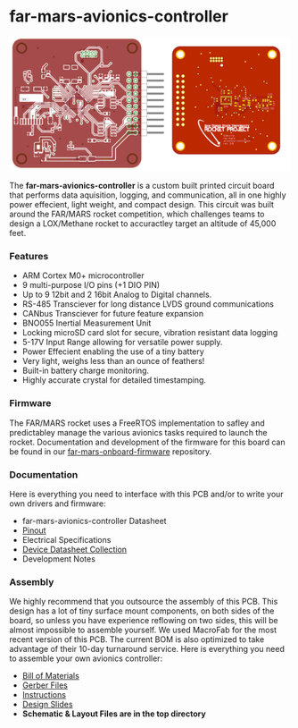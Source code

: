 # far-mars-avionics-controller

![](https://raw.githubusercontent.com/SDSURocketProject/far-mars-avionics-pcb/master/images/header.png)

The **far-mars-avionics-controller** is a custom built printed circuit board that performs data aquisition, logging, and communication, all in one highly power effecient, light weight, and compact design. This circuit was built around the FAR/MARS rocket competition, which challenges teams to design a LOX/Methane rocket to accuractley target an altitude of 45,000 feet.

### Features
* ARM Cortex M0+ microcontroller
* 9 multi-purpose I/O pins (+1 DIO PIN)
* Up to 9 12bit and 2 16bit Analog to Digital channels.
* RS-485 Transciever for long distance LVDS ground communications
* CANbus Transciever for future feature expansion
* BNO055 Inertial Measurement Unit
* Locking microSD card slot for secure, vibration resistant data logging
* 5-17V Input Range allowing for versatile power supply.
* Power Effecient enabling the use of a tiny battery
* Very light, weighs less than an ounce of feathers!
* Built-in battery charge monitoring.
* Highly accurate crystal for detailed timestamping.

### Firmware

The FAR/MARS rocket uses a FreeRTOS implementation to safley and predictabley manage the various avionics tasks required to launch the rocket. Documentation and development of the firmware for this board can be found in our [far-mars-onboard-firmware](https://github.com/SDSURocketProject/far-mars-onboard-firmware) repository. 

### Documentation
Here is everything you need to interface with this PCB and/or to write your own drivers and firmware:
* far-mars-avionics-controller Datasheet
* [Pinout](https://github.com/SDSURocketProject/far-mars-avionics-pcb/blob/master/documentation/pinout.pdf "Pinout")
* Electrical Specifications
* [Device Datasheet Collection](https://github.com/SDSURocketProject/far-mars-avionics-pcb/tree/master/documentation/Datasheets "Device Datasheet Collection")
* Development Notes

### Assembly
We highly recommend that you outsource the assembly of this PCB. This design has a lot of tiny surface mount components, on both sides of the board, so unless you have experience reflowing on two sides, this will be almost impossible to assemble yourself. We used MacroFab for the most recent version of this PCB. The current BOM is also optimized to take advantage of their 10-day turnaround service. Here is everything you need to assemble your own avionics controller:
* [Bill of Materials](https://github.com/SDSURocketProject/far-mars-avionics-pcb/tree/master/assembly/BOM#bill-of-materials "Bill of Materials")
* [Gerber Files](https://github.com/SDSURocketProject/far-mars-avionics-pcb/tree/master/assembly/Gerbers)
* [Instructions](https://github.com/SDSURocketProject/far-mars-avionics-pcb/tree/master/assembly#assembly-guide "Instructions")
* [Design Slides](https://github.com/SDSURocketProject/far-mars-avionics-pcb/blob/master/assembly/Physical%20Summary.pdf "Physical Summary")
* **Schematic & Layout Files are in the top directory**

